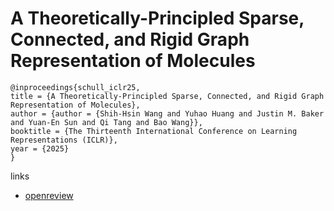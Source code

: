 # A Theoretically-Principled Sparse, Connected, and Rigid Graph Representation of Molecules

```
@inproceedings{schull_iclr25,
title = {A Theoretically-Principled Sparse, Connected, and Rigid Graph Representation of Molecules},
author = {author = {Shih-Hsin Wang and Yuhao Huang and Justin M. Baker and Yuan-En Sun and Qi Tang and Bao Wang}},
booktitle = {The Thirteenth International Conference on Learning Representations (ICLR)},
year = {2025}
}
```

links
- [openreview](https://openreview.net/forum?id=OIvg3MqWX2)

